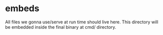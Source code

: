 # embeds

All files we gonna use/serve at run time should live here. This directory will be 
embedded inside the final binary at cmd/ directory.